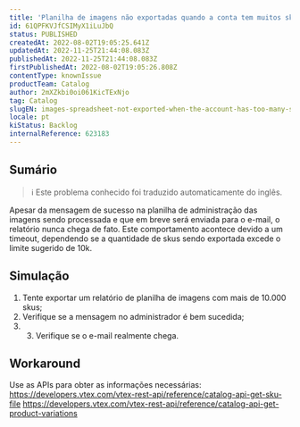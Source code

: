 ```yaml
---
title: 'Planilha de imagens não exportadas quando a conta tem muitos skus'
id: 61QPFKVJfCSIMyX1iLuJbQ
status: PUBLISHED
createdAt: 2022-08-02T19:05:25.641Z
updatedAt: 2022-11-25T21:44:08.083Z
publishedAt: 2022-11-25T21:44:08.083Z
firstPublishedAt: 2022-08-02T19:05:26.808Z
contentType: knownIssue
productTeam: Catalog
author: 2mXZkbi0oi061KicTExNjo
tag: Catalog
slugEN: images-spreadsheet-not-exported-when-the-account-has-too-many-skus
locale: pt
kiStatus: Backlog
internalReference: 623183
---
```


## Sumário

>ℹ️ Este problema conhecido foi traduzido automaticamente do inglês.


Apesar da mensagem de sucesso na planilha de administração das imagens sendo processada e que em breve será enviada para o e-mail, o relatório nunca chega de fato.
Este comportamento acontece devido a um timeout, dependendo se a quantidade de skus sendo exportada excede o limite sugerido de 10k.



## Simulação



1. Tente exportar um relatório de planilha de imagens com mais de 10.000 skus;
2. Verifique se a mensagem no administrador é bem sucedida;
3. 3. Verifique se o e-mail realmente chega.



## Workaround


Use as APIs para obter as informações necessárias:
https://developers.vtex.com/vtex-rest-api/reference/catalog-api-get-sku-file
https://developers.vtex.com/vtex-rest-api/reference/catalog-api-get-product-variations

